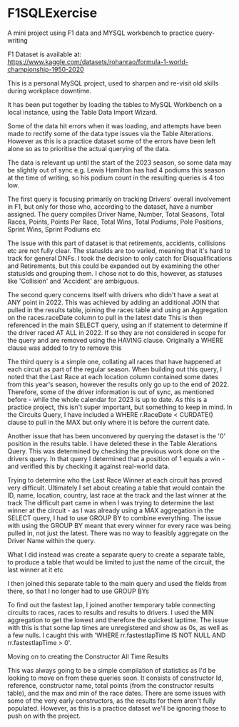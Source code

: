 # F1SQLExercise
A mini project using F1 data and MYSQL workbench to practice query-writing

F1 Dataset is available at: https://www.kaggle.com/datasets/rohanrao/formula-1-world-championship-1950-2020

This is a personal MySQL project, used to sharpen and re-visit old skills during workplace downtime.

It has been put together by loading the tables to MySQL Workbench on a local instance, using the Table Data Import Wizard.

Some of the data hit errors when it was loading, and attempts have been made to rectify some of the data type issues via the Table Alterations. However as this is a practice dataset some of the errors have been left alone so as to prioritise the actual querying of the data.

The data is relevant up until the start of the 2023 season, so some data may be slightly out of sync e.g. Lewis Hamilton has had 4 podiums this season at the time of writing, so his podium count in the resulting queries is 4 too low.

The first query is focusing primarily on tracking Drivers' overall involvement in F1, but only for those who, according to the dataset, have a number assigned. The query compiles Driver Name, Number, Total Seasons, Total Races, Points, Points Per Race, Total Wins, Total Podiums,
Pole Positions, Sprint Wins, Sprint Podiums etc

The issue with this part of dataset is that retirements, accidents, collisions etc are not fully clear. The statusIds are too varied, meaning that it's hard to track for general DNFs.
I took the decision to only catch for Disqualifications and Retirements, but this could be expanded out by examining the other statusIds and grouping them. 
I chose not to do this, however, as statuses like 'Collision' and 'Accident' are ambiguous.

The second query concerns itself with drivers who didn't have a seat at ANY point in 2022. 
This was achieved by adding an additional JOIN that pulled in the results table, joining the races table and using an Aggregation on the races.raceDate column to pull in the latest date
This is then referenced in the main SELECT query, using an if statement to determine if the driver raced AT ALL in 2022. If so they are not considered in scope for the query and are removed using the HAVING clause.
Originally a WHERE clause was added to try to remove this   

The third query is a simple one, collating all races that have happened at each circuit as part of the regular season. 
When building out this query, I noted that the Last Race at each location column contained some dates from this year's season, however the results only go up to the end of 2022.
Therefore, some of the driver information is out of sync, as mentioned before - while the whole calendar for 2023 is up to date.
As this is a practice project, this isn't super important, but something to keep in mind.
In the Circuits Query, I have included a WHERE r.RaceDate < CURDATE() clause to pull in the MAX but only where it is before the current date.

Another issue that has been unconvered by querying the dataset is the '0' position in the results table. I have deleted these in the Table Alerations Query. This was determined by checking the previous work done on the drivers query.
In that query I determined that a position of 1 equals a win - and verified this by checking it against real-world data.

Trying to determine who the Last Race Winner at each circuit has proved very difficult. Ultimately I set about creating a table that would contain the ID, name, location, country, last race at the track and the last winner at the track
The difficult part came in when I was trying to determine the last winner at the circuit - as I was already using a MAX aggregation in the SELECT query, I had to use GROUP BY to combine everything.
The issue with using the GROUP BY meant that every winner for every race was being pulled in, not just the latest. There was no way to feasibly aggregate on the Driver Name within the query.

What I did instead was create a separate query to create a separate table, to produce a table that would be limited to just the name of the circuit, the last winner at it etc

I then joined this separate table to the main query and used the fields from there, so that I no longer had to use GROUP BYs

To find out the fastest lap, I joined another temporary table connecting circuits to races, races to results and results to drivers. I used the MIN aggregation to get the lowest and therefore the quickest laptime.
The issue with this is that some lap times are unregistered and show as 0s, as well as a few nulls. I caught this with 'WHERE rr.fastestlapTime IS NOT NULL AND rr.fastestlapTime > 0'.

Moving on to creating the Constructor All Time Results

This was always going to be a simple compilation of statistics as I'd be looking to move on from these queries soon.
It consists of constructor Id, reference, constructor name, total points (from the constructor results table), and the max and min of the race dates.
There are some issues with some of the very early constructors, as the results for them aren't fully populated. However, as this is a practice dataset we'll be ignoring those to push on with the project.


